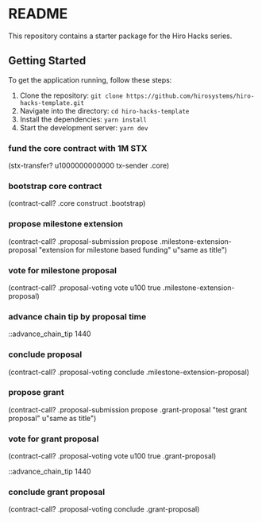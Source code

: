 # README

This repository contains a starter package for the Hiro Hacks series.

## Getting Started

To get the application running, follow these steps:

1. Clone the repository: `git clone https://github.com/hirosystems/hiro-hacks-template.git`
2. Navigate into the directory: `cd hiro-hacks-template`
3. Install the dependencies: `yarn install`
4. Start the development server: `yarn dev`

### fund the core contract with 1M STX

(stx-transfer? u1000000000000 tx-sender .core)

### bootstrap core contract

(contract-call? .core construct .bootstrap)

### propose milestone extension
(contract-call? .proposal-submission propose .milestone-extension-proposal "extension for milestone based funding" u"same as title")

### vote for milestone proposal
(contract-call? .proposal-voting vote u100 true .milestone-extension-proposal)

### advance chain tip by proposal time
::advance_chain_tip 1440

### conclude proposal
(contract-call? .proposal-voting conclude .milestone-extension-proposal)

### propose grant
(contract-call? .proposal-submission propose .grant-proposal "test grant proposal" u"same as title")

### vote for grant proposal
(contract-call? .proposal-voting vote u100 true .grant-proposal)

::advance_chain_tip 1440

### conclude grant proposal
(contract-call? .proposal-voting conclude .grant-proposal)